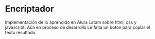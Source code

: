 # Encriptador
Implementación de lo aprendido en Alura Latam sobre html, css y javascript. Aún en proceso de desarrollo
Le falta un botón para copiar el texto resultado.
